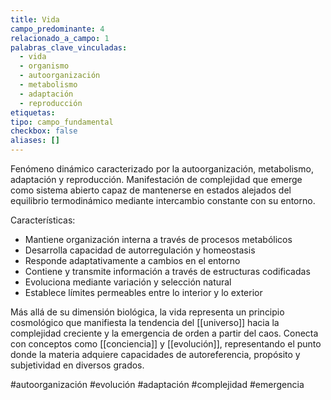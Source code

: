 ```yaml
---
title: Vida
campo_predominante: 4
relacionado_a_campo: 1
palabras_clave_vinculadas:
  - vida
  - organismo
  - autoorganización
  - metabolismo
  - adaptación
  - reproducción
etiquetas: 
tipo: campo_fundamental
checkbox: false
aliases: []
---
```

Fenómeno dinámico caracterizado por la autoorganización, metabolismo, adaptación y reproducción. Manifestación de complejidad que emerge como sistema abierto capaz de mantenerse en estados alejados del equilibrio termodinámico mediante intercambio constante con su entorno.

Características:
- Mantiene organización interna a través de procesos metabólicos
- Desarrolla capacidad de autorregulación y homeostasis
- Responde adaptativamente a cambios en el entorno
- Contiene y transmite información a través de estructuras codificadas
- Evoluciona mediante variación y selección natural
- Establece límites permeables entre lo interior y lo exterior

Más allá de su dimensión biológica, la vida representa un principio cosmológico que manifiesta la tendencia del [[universo]] hacia la complejidad creciente y la emergencia de orden a partir del caos. Conecta con conceptos como [[conciencia]] y [[evolución]], representando el punto donde la materia adquiere capacidades de autoreferencia, propósito y subjetividad en diversos grados.

#autoorganización #evolución #adaptación #complejidad #emergencia
